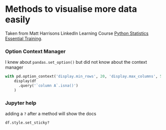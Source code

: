 # Methods to visualise more data easily
Taken from Matt Harrisons LinkedIn Learning Course [Python Statistics Essential Training](https://github.com/LinkedInLearning/python-statistics-essential-training-4433355).

### Option Context Manager
I knew about `pandas.set_option()` but did not know about the context manager

```python
with pd.option_context('display.min_rows', 20, 'display.max_columns', 50):
    display(df
      .query('`column A`.isna()')
    )
```

### Jupyter help
adding a `?` after a method will show the docs
```python
df.style.set_sticky?
```

